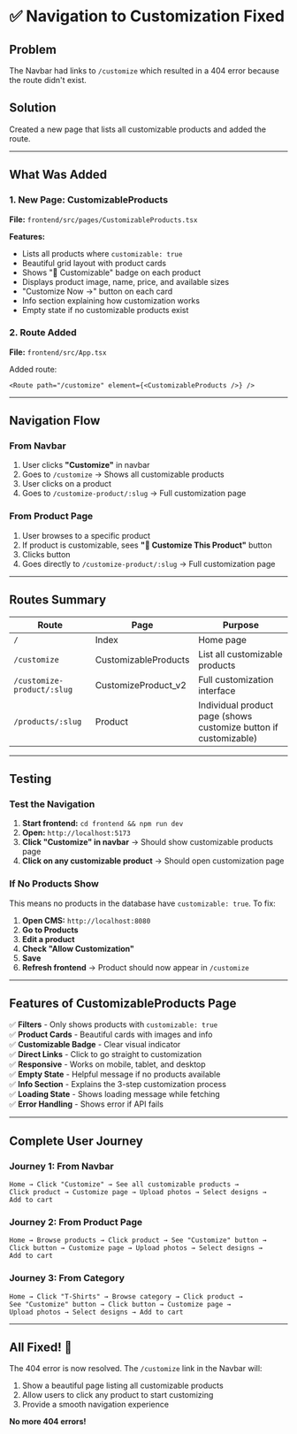 # ✅ Navigation to Customization Fixed

## Problem
The Navbar had links to `/customize` which resulted in a 404 error because the route didn't exist.

## Solution
Created a new page that lists all customizable products and added the route.

---

## What Was Added

### 1. New Page: CustomizableProducts
**File:** `frontend/src/pages/CustomizableProducts.tsx`

**Features:**
- Lists all products where `customizable: true`
- Beautiful grid layout with product cards
- Shows "🎨 Customizable" badge on each product
- Displays product image, name, price, and available sizes
- "Customize Now →" button on each card
- Info section explaining how customization works
- Empty state if no customizable products exist

### 2. Route Added
**File:** `frontend/src/App.tsx`

Added route:
```tsx
<Route path="/customize" element={<CustomizableProducts />} />
```

---

## Navigation Flow

### From Navbar
1. User clicks **"Customize"** in navbar
2. Goes to `/customize` → Shows all customizable products
3. User clicks on a product
4. Goes to `/customize-product/:slug` → Full customization page

### From Product Page
1. User browses to a specific product
2. If product is customizable, sees **"🎨 Customize This Product"** button
3. Clicks button
4. Goes directly to `/customize-product/:slug` → Full customization page

---

## Routes Summary

| Route | Page | Purpose |
|-------|------|---------|
| `/` | Index | Home page |
| `/customize` | CustomizableProducts | List all customizable products |
| `/customize-product/:slug` | CustomizeProduct_v2 | Full customization interface |
| `/products/:slug` | Product | Individual product page (shows customize button if customizable) |

---

## Testing

### Test the Navigation
1. **Start frontend:** `cd frontend && npm run dev`
2. **Open:** `http://localhost:5173`
3. **Click "Customize" in navbar** → Should show customizable products page
4. **Click on any customizable product** → Should open customization page

### If No Products Show
This means no products in the database have `customizable: true`. To fix:

1. **Open CMS:** `http://localhost:8080`
2. **Go to Products**
3. **Edit a product**
4. **Check "Allow Customization"**
5. **Save**
6. **Refresh frontend** → Product should now appear in `/customize`

---

## Features of CustomizableProducts Page

✅ **Filters** - Only shows products with `customizable: true`  
✅ **Product Cards** - Beautiful cards with images and info  
✅ **Customizable Badge** - Clear visual indicator  
✅ **Direct Links** - Click to go straight to customization  
✅ **Responsive** - Works on mobile, tablet, and desktop  
✅ **Empty State** - Helpful message if no products available  
✅ **Info Section** - Explains the 3-step customization process  
✅ **Loading State** - Shows loading message while fetching  
✅ **Error Handling** - Shows error if API fails  

---

## Complete User Journey

### Journey 1: From Navbar
```
Home → Click "Customize" → See all customizable products → 
Click product → Customize page → Upload photos → Select designs → 
Add to cart
```

### Journey 2: From Product Page
```
Home → Browse products → Click product → See "Customize" button → 
Click button → Customize page → Upload photos → Select designs → 
Add to cart
```

### Journey 3: From Category
```
Home → Click "T-Shirts" → Browse category → Click product → 
See "Customize" button → Click button → Customize page → 
Upload photos → Select designs → Add to cart
```

---

## All Fixed! 🎉

The 404 error is now resolved. The `/customize` link in the Navbar will:
1. Show a beautiful page listing all customizable products
2. Allow users to click any product to start customizing
3. Provide a smooth navigation experience

**No more 404 errors!**
